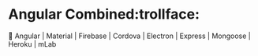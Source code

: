 # Angular Combined:trollface:

:seedling: Angular | Material | Firebase | Cordova | Electron | Express | Mongoose | Heroku | mLab

